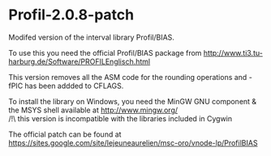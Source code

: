 Profil-2.0.8-patch
==================

Modifed version of the interval library Profil/BIAS.

To use this you need the official Profil/BIAS package from http://www.ti3.tu-harburg.de/Software/PROFILEnglisch.html

This version removes all the ASM code for the rounding operations and -fPIC has been addded to CFLAGS. 

To install the library on Windows, you need the MinGW GNU component & the MSYS shell available at http://www.mingw.org/         
/!\ this version is incompatible with the libraries included in Cygwin

The official patch can be found at https://sites.google.com/site/lejeuneaurelien/msc-oro/vnode-lp/ProfilBIAS
